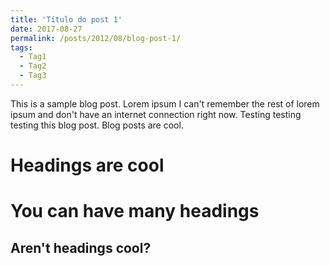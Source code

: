```yaml
---
title: 'Título do post 1'
date: 2017-08-27
permalink: /posts/2012/08/blog-post-1/
tags:
  - Tag1
  - Tag2
  - Tag3
---
```


This is a sample blog post. Lorem ipsum I can't remember the rest of lorem ipsum and don't have an internet connection right now. Testing testing testing this blog post. Blog posts are cool.

Headings are cool
======

You can have many headings
======

Aren't headings cool?
------